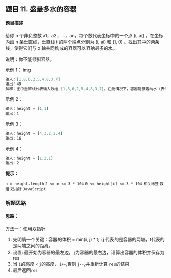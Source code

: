 ## 题目 11. 盛最多水的容器
#### 题目描述
给你 n 个非负整数 a1，a2，...，an，每个数代表坐标中的一个点 (i, ai) 。在坐标内画 n 条垂直线，垂直线 i 的两个端点分别为 (i, ai) 和 (i, 0) 。找出其中的两条线，使得它们与 x 轴共同构成的容器可以容纳最多的水。

说明：你不能倾斜容器。

示例 1：
[img](./question_11.jpg)
```js
输入：[1,8,6,2,5,4,8,3,7]
输出：49 
解释：图中垂直线代表输入数组 [1,8,6,2,5,4,8,3,7]。在此情况下，容器能够容纳水（表示为蓝色部分）的最大值为 49。
```
示例 2：
```js
输入：height = [1,1]
输出：1
```
示例 3：
```js
输入：height = [4,3,2,1,4]
输出：16
```
示例 4：
```js
输入：height = [1,2,1]
输出：2
```

**提示：**

`n = height.length`
`2 <= n <= 3 * 104`
`0 <= height[i] <= 3 * 104`
`相关标签` `数组` `双指针` `JavaScript`
### 解题思路
#### 思路：
方法一：使用双指针
1. 先明确一个关键：容器的体积 = min(i, j) * t; i,j 代表的是容器的两端，t代表的是两端之间的距离。
2. 设置`i`最开始为容器的最左边，`j`为容器的最右边，计算出容器的体积并保存为res
3. 当 `i`的高度 `<` `j`的高度，`i++`,否则 `j--`,并重新计算 `res`的结果
4. 最后返回`res`